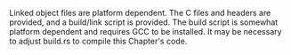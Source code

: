 Linked object files are platform dependent. The C files and headers are provided, and a build/link script is provided.
The build script is somewhat platform dependent and requires GCC to be installed. It may be necessary to adjust build.rs
to compile this Chapter's code.
